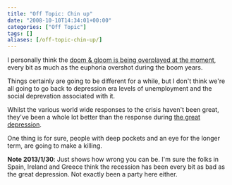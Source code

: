 ```yaml
---
title: "Off Topic: Chin up"
date: "2008-10-10T14:34:01+00:00"
categories: ["Off Topic"]
tags: []
aliases: [/off-topic-chin-up/]
---
```


I personally think the <a href="http://www.independent.co.uk/opinion/commentators/hamish-mcrae/hamish-mcrae-its-bad-may-get-worse-but-its-no-great-depression-955492.html">doom &amp; gloom is being overplayed at the moment</a>, every bit as much as the euphoria overshot during the boom years.

Things certainly are going to be different for a while, but I don't think we're all going to go back to depression era levels of unemployment and the social deprevation associated with it.

Whilst the various world wide responses to the crisis haven't been great, they've been a whole lot better than the response during <a href="https://en.wikipedia.org/wiki/Great_Depression">the great depression</a>.

One thing is for sure, people with deep pockets and an eye for the longer term, are going to make a killing.

<strong>Note 2013/1/30</strong>: Just shows how wrong you can be. I'm sure the folks in Spain, Ireland and Greece think the recession has been every bit as bad as the great depression. Not exactly been a party here either.
